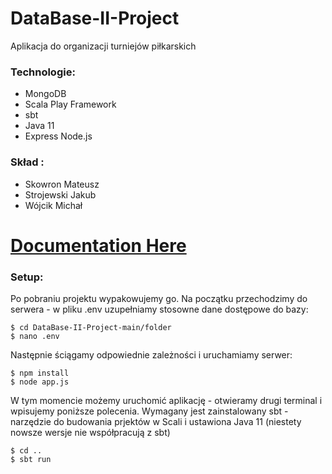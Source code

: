 # DataBase-II-Project
Aplikacja do organizacji turniejów piłkarskich
### Technologie:  
- MongoDB
- Scala Play Framework
- sbt
- Java 11
- Express Node.js
### Skład :
- Skowron Mateusz
- Strojewski Jakub
- Wójcik Michał
# [Documentation Here](Documentation.pdf)

### Setup:
Po pobraniu projektu wypakowujemy go. Na początku przechodzimy do serwera - w pliku .env uzupełniamy stosowne dane dostępowe do bazy:
```
$ cd DataBase-II-Project-main/folder
$ nano .env
```
Następnie ściągamy odpowiednie zależności i uruchamiamy serwer:
```
$ npm install
$ node app.js
```
W tym momencie możemy uruchomić aplikację - otwieramy drugi terminal i wpisujemy poniższe polecenia. Wymagany jest zainstalowany sbt - narzędzie do budowania prjektów w Scali i ustawiona Java 11 (niestety nowsze wersje nie współpracują z sbt)
```
$ cd ..
$ sbt run
```
